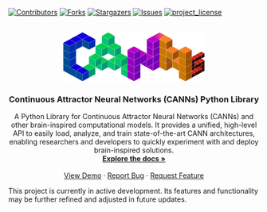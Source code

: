 [![Contributors][contributors-shield]][contributors-url]
[![Forks][forks-shield]][forks-url]
[![Stargazers][stars-shield]][stars-url]
[![Issues][issues-shield]][issues-url]
[![project_license][license-shield]][license-url]



<!-- PROJECT LOGO -->
<br />

<div align="center">
  <a href="https://github.com/routhleck/canns">
    <img src="images/logo.svg" alt="Logo" height="100">
  </a>


<h3 align="center">Continuous Attractor Neural Networks (CANNs) Python Library</h3>

  <p align="center">
    A Python Library for Continuous Attractor Neural Networks (CANNs) and other brain-inspired computational models. It provides a unified, high-level API to easily load, analyze, and train state-of-the-art CANN architectures, enabling researchers and developers to quickly experiment with and deploy brain-inspired solutions.
    <br />
    <a href="https://github.com/routhleck/canns"><strong>Explore the docs »</strong></a>
    <br />
    <br />
    <a href="https://github.com/routhleck/canns">View Demo</a>
    &middot;
    <a href="https://github.com/routhleck/canns/issues/new?labels=bug&template=bug-report---.md">Report Bug</a>
    &middot;
    <a href="https://github.com/routhleck/canns/issues/new?labels=enhancement&template=feature-request---.md">Request Feature</a>
  </p>
</div>



This project is currently in active development. Its features and functionality may be further refined and adjusted in future updates.



<!-- MARKDOWN LINKS & IMAGES -->
<!-- https://www.markdownguide.org/basic-syntax/#reference-style-links -->
[contributors-shield]: https://img.shields.io/github/contributors/routhleck/canns.svg?style=for-the-badge
[contributors-url]: https://github.com/routhleck/canns/graphs/contributors
[forks-shield]: https://img.shields.io/github/forks/routhleck/canns.svg?style=for-the-badge
[forks-url]: https://github.com/routhleck/canns/network/members
[stars-shield]: https://img.shields.io/github/stars/routhleck/canns.svg?style=for-the-badge
[stars-url]: https://github.com/routhleck/canns/stargazers
[issues-shield]: https://img.shields.io/github/issues/routhleck/canns.svg?style=for-the-badge
[issues-url]: https://github.com/routhleck/canns/issues
[license-shield]: https://img.shields.io/github/license/routhleck/canns.svg?style=for-the-badge
[license-url]: https://github.com/routhleck/canns/blob/master/LICENSE.txt
